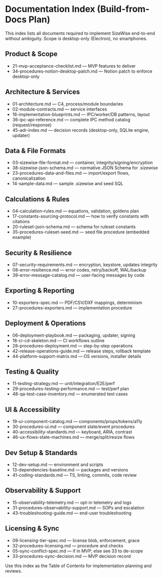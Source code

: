 # Documentation Index (Build-from-Docs Plan)

This index lists all documents required to implement SizeWise end-to-end without ambiguity. Scope is desktop-only (Electron), no smartphones.

## Product & Scope
- 21-mvp-acceptance-checklist.md — MVP features to deliver
- 34-procedures-notion-desktop-patch.md — Notion patch to enforce desktop-only

## Architecture & Services
- 01-architecture.md — C4, process/module boundaries
- 02-module-contracts.md — service interfaces
- 16-implementation-blueprints.md — IPC/worker/DB patterns, layout
- 36-ipc-api-reference.md — complete IPC method catalog (request/response)
- 45-adr-index.md — decision records (desktop-only, SQLite engine, updater)

## Data & File Formats
- 03-sizewise-file-format.md — container, integrity/signing/encryption
- 38-sizewise-json-schema.md — normative JSON Schema for .sizewise
- 23-procedures-data-and-files.md — import/export flows, canonicalization
- 14-sample-data.md — sample .sizewise and seed SQL

## Calculations & Rules
- 04-calculation-rules.md — equations, validation, goldens plan
- 17-constants-sourcing-protocol.md — how to verify constants with citations
- 20-ruleset-json-schema.md — schema for ruleset constants
- 35-procedures-ruleset-seed.md — seed file procedure (embedded example)

## Security & Resilience
- 07-security-requirements.md — encryption, keystore, updates integrity
- 08-error-resilience.md — error codes, retry/backoff, WAL/backup
- 39-error-message-catalog.md — user-facing messages by code

## Exporting & Reporting
- 10-exporters-spec.md — PDF/CSV/DXF mappings, determinism
- 27-procedures-exporters.md — implementation procedure

## Deployment & Operations
- 06-deployment-playbook.md — packaging, updater, signing
- 18-ci-cd-skeleton.md — CI workflows outline
- 28-procedures-deployment.md — step-by-step operations
- 42-release-operations-guide.md — release steps, rollback template
- 44-platform-support-matrix.md — OS versions, installer details

## Testing & Quality
- 11-testing-strategy.md — unit/integration/E2E/perf
- 29-procedures-testing-performance.md — test/perf plan
- 48-qa-test-case-inventory.md — enumerated test cases

## UI & Accessibility
- 19-ui-component-catalog.md — components/props/tokens/a11y
- 30-procedures-ui.md — component state/event procedures
- 40-accessibility-standards.md — keyboard, ARIA, contrast
- 46-ux-flows-state-machines.md — merge/split/resize flows

## Dev Setup & Standards
- 12-dev-setup.md — environment and scripts
- 13-dependencies-baseline.md — packages and versions
- 41-coding-standards.md — TS, linting, commits, code review

## Observability & Support
- 15-observability-telemetry.md — opt-in telemetry and logs
- 31-procedures-observability-support.md — SOPs and escalation
- 43-troubleshooting-guide.md — end-user troubleshooting

## Licensing & Sync
- 09-licensing-tier-spec.md — license blob, enforcement, grace
- 32-procedures-licensing.md — procedure and checks
- 05-sync-conflict-spec.md — if in MVP; else see 33 to de-scope
- 33-procedures-sync-decision.md — MVP decision record

Use this index as the Table of Contents for implementation planning and reviews.

